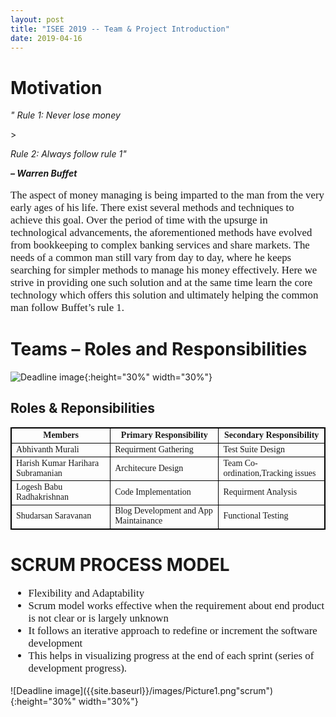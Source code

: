 ```yaml
---
layout: post
title: "ISEE 2019 -- Team & Project Introduction"
date: 2019-04-16
---
```


# Motivation 
  
 <p> <i> " Rule 1: Never lose money </i> </p>> 
 <p> <i>  Rule 2: Always follow rule 1" </i> </p>
 <p>  <i> <b>        –  Warren Buffet </b> </i> </p>

<p style="font-family:verdana;font-size:120%">The aspect of money managing is being imparted to the man from the very early ages of his life. There exist several methods and techniques to achieve this goal. Over the period of time with the upsurge in technological advancements, the aforementioned methods have evolved from bookkeeping to complex banking services and share markets. The needs of a common man still vary from day to day, where he keeps searching for simpler methods to manage his money effectively. Here we strive in providing one such solution and at the same time learn the core technology which offers this solution and ultimately helping the common man follow Buffet’s rule 1.  </p>
  
# Teams – Roles and Responsibilities

![Deadline image]({{site.baseurl}}/images/logo.png "team logo"){:height="30%" width="30%"}

<h2>Roles & Reponsibilities </h2>


<table style="width:100%">
<style> 
table, th, td {
  border: 1px solid black;
  font-family:verdana;font-size:100%
}
</style>
  <tr>
    <th> Members </th>
    <th> Primary Responsibility</th> 
    <th> Secondary Responsibility</th>
  </tr>
  <tr>
    <td>Abhivanth Murali</td>
    <td>Requirment Gathering</td>
    <td>Test Suite Design</td>
  </tr>
  <tr>
    <td>Harish Kumar Harihara Subramanian</td>
    <td>Architecure Design</td>
    <td>Team Co-ordination,Tracking issues</td>
  </tr>
  <tr>
    <td>Logesh Babu Radhakrishnan</td>
    <td>Code Implementation</td>
    <td>Requirment Analysis</td>
  </tr>
  <tr>
    <td>Shudarsan Saravanan</td>
    <td>Blog Development and App Maintainance</td>
    <td>Functional Testing</td>
  </tr>
</table>

# SCRUM PROCESS MODEL

<ul style="font-family:verdana;font-size:120%">
  <li>Flexibility and Adaptability</li>
  <li>Scrum model works effective when the requirement about end product is not clear or is largely unknown</li>
  <li>It follows an iterative approach to redefine or increment the software development</li>
  <li>This helps in visualizing progress at the end of each sprint (series of development progress). </li>
</ul> 
![Deadline image]({{site.baseurl}}/images/Picture1.png"scrum"){:height="30%" width="30%"}









